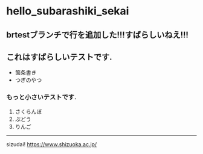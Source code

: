 # hello_subarashiki_sekai

## brtestブランチで行を追加した!!!すばらしいねえ!!!

## これはすばらしいテストです.

- 箇条書き
- つぎのやつ

### もっと小さいテストです.

1. さくらんぼ
2. ぶどう
3. りんご

---------

sizudai!
https://www.shizuoka.ac.jp/
